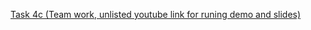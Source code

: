 [Task 4c (Team work, unlisted youtube link for runing demo and slides)](https://www.youtube.com/watch?v=iwH3CNf9eEg)
